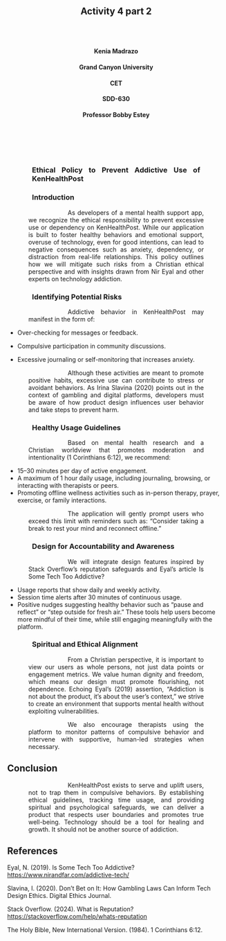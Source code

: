 <br><br>
<h2 align="center">Activity 4 part 2</h2>
<br><br>

<h4 align="center">Kenia Madrazo</h4>
<h4 align="center">Grand Canyon University</h4>
<h4 align="center">CET</h4>
<h4 align="center">SDD-630</h4>                     
<h4 align="center">Professor Bobby Estey</h4>
<br><br>                  
<br><br>



<h3><p style="text-align: justify; margin-left: 3.5em; margin-right: 3.5em;">Ethical Policy to Prevent Addictive Use of KenHealthPost</h3>

<h3><p style="text-align: justify; margin-left: 3.5em; margin-right: 3.5em;">Introduction</h3>
<p style="text-align: justify; text-indent: 4.5em; margin-left: 3.5em; margin-right: 3.5em;">
&emsp;&emsp;As developers of a mental health support app, we recognize the ethical responsibility to prevent excessive use or dependency on KenHealthPost. While our application is built to foster healthy behaviors and emotional support, overuse of technology, even for good intentions, can lead to negative consequences such as anxiety, dependency, or distraction from real-life relationships. This policy outlines how we will mitigate such risks from a Christian ethical perspective and with insights drawn from Nir Eyal and other experts on technology addiction.
</p>

<h3><p style="text-align: justify; margin-left: 3.5em; margin-right: 3.5em;">Identifying Potential Risks</h3>
<p style="text-align: justify; text-indent: 4.5em; margin-left: 3.5em; margin-right: 3.5em;">
&emsp;&emsp;Addictive behavior in KenHealthPost may manifest in the form of:

- Over-checking for messages or feedback.

- Compulsive participation in community discussions.

- Excessive journaling or self-monitoring that increases anxiety.

<p style="text-align: justify; text-indent: 4.5em; margin-left: 3.5em; margin-right: 3.5em;">&emsp;&emsp;Although these activities are meant to promote positive habits, excessive use can contribute to stress or avoidant behaviors. As Irina Slavina (2020) points out in the context of gambling and digital platforms, developers must be aware of how product design influences user behavior and take steps to prevent harm.
</p>

<h3><p style="text-align: justify; margin-left: 3.5em; margin-right: 3.5em;">Healthy Usage Guidelines</h3>
<p style="text-align: justify; text-indent: 4.5em; margin-left: 3.5em; margin-right: 3.5em;">
&emsp;&emsp;Based on mental health research and a Christian worldview that promotes moderation and intentionality (1 Corinthians 6:12), we recommend:

- 15–30 minutes per day of active engagement.
- A maximum of 1 hour daily usage, including journaling, browsing, or interacting with therapists or peers.
- Promoting offline wellness activities such as in-person therapy, prayer, exercise, or family interactions.

<p style="text-align: justify; text-indent: 4.5em; margin-left: 3.5em; margin-right: 3.5em;">
&emsp;&emsp;The application will gently prompt users who exceed this limit with reminders such as: “Consider taking a break to rest your mind and reconnect offline.”

<h3><p style="text-align: justify; margin-left: 3.5em; margin-right: 3.5em;">Design for Accountability and Awareness</h3>
<p style="text-align: justify; text-indent: 4.5em; margin-left: 3.5em; margin-right: 3.5em;">
&emsp;&emsp;We will integrate design features inspired by Stack Overflow’s reputation safeguards and Eyal’s article Is Some Tech Too Addictive?

- Usage reports that show daily and weekly activity.
- Session time alerts after 30 minutes of continuous usage.
- Positive nudges suggesting healthy behavior such as “pause and reflect” or “step outside for fresh air.”
These tools help users become more mindful of their time, while still engaging meaningfully with the platform.

<h3><p style="text-align: justify; margin-left: 3.5em; margin-right: 3.5em;">Spiritual and Ethical Alignment</h3>
<p style="text-align: justify; text-indent: 4.5em; margin-left: 3.5em; margin-right: 3.5em;">
&emsp;&emsp;From a Christian perspective, it is important to view our users as whole persons, not just data points or engagement metrics. We value human dignity and freedom, which means our design must promote flourishing, not dependence. Echoing Eyal’s (2019) assertion, “Addiction is not about the product, it’s about the user’s context,” we strive to create an environment that supports mental health without exploiting vulnerabilities.

<p style="text-align: justify; text-indent: 4.5em; margin-left: 3.5em; margin-right: 3.5em;">
&emsp;&emsp;We also encourage therapists using the platform to monitor patterns of compulsive behavior and intervene with supportive, human-led strategies when necessary.

## Conclusion

<p style="text-align: justify; text-indent: 4.5em; margin-left: 3.5em; margin-right: 3.5em;">
&emsp;&emsp;KenHealthPost exists to serve and uplift users, not to trap them in compulsive behaviors. By establishing ethical guidelines, tracking time usage, and providing spiritual and psychological safeguards, we can deliver a product that respects user boundaries and promotes true well-being. Technology should be a tool for healing and growth. It should not be another source of addiction.

## References

Eyal, N. (2019). Is Some Tech Too Addictive? https://www.nirandfar.com/addictive-tech/

Slavina, I. (2020). Don’t Bet on It: How Gambling Laws Can Inform Tech Design Ethics. Digital Ethics Journal.

Stack Overflow. (2024). What is Reputation? https://stackoverflow.com/help/whats-reputation

The Holy Bible, New International Version. (1984). 1 Corinthians 6:12.